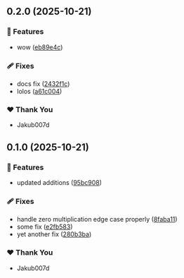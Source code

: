 ## 0.2.0 (2025-10-21)

### 🚀 Features

- wow ([eb89e4c](https://github.com/Jakub007d/nx-poc/commit/eb89e4c))

### 🩹 Fixes

- docs fix ([2432f1c](https://github.com/Jakub007d/nx-poc/commit/2432f1c))
- lolos ([a61c004](https://github.com/Jakub007d/nx-poc/commit/a61c004))

### ❤️ Thank You

- Jakub007d

## 0.1.0 (2025-10-21)

### 🚀 Features

- updated additions ([95bc908](https://github.com/Jakub007d/nx-poc/commit/95bc908))

### 🩹 Fixes

- handle zero multiplication edge case properly ([8faba11](https://github.com/Jakub007d/nx-poc/commit/8faba11))
- some fix ([e2fb583](https://github.com/Jakub007d/nx-poc/commit/e2fb583))
- yet another fix ([280b3ba](https://github.com/Jakub007d/nx-poc/commit/280b3ba))

### ❤️ Thank You

- Jakub007d
